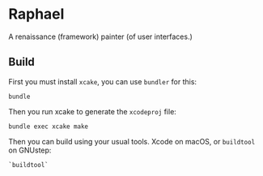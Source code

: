# Raphael

A renaissance (framework) painter (of user interfaces.)

## Build

First you must install `xcake`, you can use `bundler` for this:

    bundle

Then you run xcake to generate the `xcodeproj` file:

    bundle exec xcake make

Then you can build using your usual tools.  Xcode on macOS, or `buildtool` on GNUstep:

    `buildtool`
